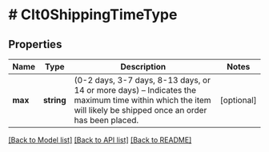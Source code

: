 # # CIt0ShippingTimeType

## Properties

Name | Type | Description | Notes
------------ | ------------- | ------------- | -------------
**max** | **string** | (0-2 days, 3-7 days, 8-13 days, or 14 or more days) – Indicates the maximum time within which the item will likely be shipped once an order has been placed. | [optional]

[[Back to Model list]](../../README.md#models) [[Back to API list]](../../README.md#endpoints) [[Back to README]](../../README.md)
